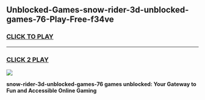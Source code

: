 
## Unblocked-Games-snow-rider-3d-unblocked-games-76-Play-Free-f34ve
<h3>
<a href="https://premium76.site?title=snow-rider-3d-unblocked-games-76&ref=18A">CLICK TO PLAY</a></h3>
<hr>

<h3>
<a href="https://premium76.site?title=snow-rider-3d-unblocked-games-76&ref=18A">CLICK 2 PLAY</a>
  
</h3>

<a href="https://premium76.site?title=snow-rider-3d-unblocked-games-76&ref=18A"><img src="https://clearcache.store/games.png"></a>


**snow-rider-3d-unblocked-games-76 games unblocked: Your Gateway to Fun and Accessible Online Gaming**
